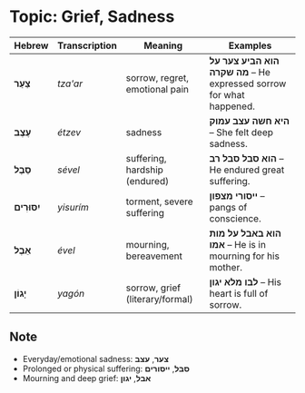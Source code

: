 # Topic: Grief, Sadness

| **Hebrew**     | **Transcription** | **Meaning**                   | **Examples**                                                                |
| -------------- | ----------------- | ------------------------------| ------------------------------------------------------------------------------------------- |
| **צַעַר**      | *tza'ar*          | sorrow, regret, emotional pain  | **הוא הביע צער על מה שקרה** – He expressed sorrow for what happened. |
| **עֶצֶב**      | *étzev*           | sadness                         | **היא חשה עצב עמוק** – She felt deep sadness.                           |
| **סֵבֶל**      | *sével*           | suffering, hardship (endured)   | **הוא סבל סבל רב** – He endured great suffering.                    |
| **יִסּוּרִים**   | *yisurím*         | torment, severe suffering       | **ייסורי מצפון** – pangs of conscience.               |
| **אֵבֶל**      | *ével*            | mourning, bereavement           | **הוא באבל על מות אמו** – He is in mourning for his mother.    |
| **יָגוֹן**     | *yagón*           | sorrow, grief (literary/formal) | **לבו מלא יגון** – His heart is full of sorrow.                               |

## Note

- Everyday/emotional sadness: **צער**, **עצב**
- Prolonged or physical suffering: **סבל**, **ייסורים**
- Mourning and deep grief: **אבל**, **יגון**
